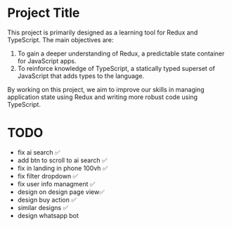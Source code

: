 # Project Title

This project is primarily designed as a learning tool for Redux and TypeScript. The main objectives are:

1. To gain a deeper understanding of Redux, a predictable state container for JavaScript apps.
2. To reinforce knowledge of TypeScript, a statically typed superset of JavaScript that adds types to the language.

By working on this project, we aim to improve our skills in managing application state using Redux and writing more robust code using TypeScript.

# TODO
- fix ai search ✅
- add btn to scroll to ai search ✅
- fix in landing in phone 100vh ✅
- fix filter dropdown ✅
- fix user info managment ✅
- design on design page view✅
- design buy action ✅
- similar designs ✅
- design whatsapp bot